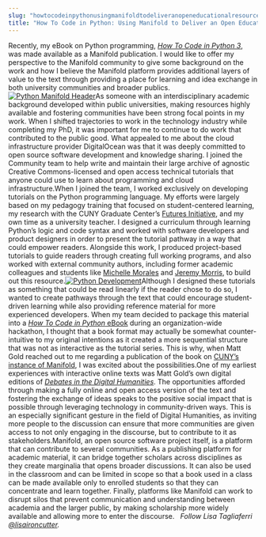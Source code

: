 ```yaml
---
slug: "howtocodeinpythonusingmanifoldtodeliveranopeneducationalresource"
title: "How To Code in Python: Using Manifold to Deliver an Open Educational Resource"
---
```




<!--truncate-->

Recently, my eBook on Python programming, [_How To Code in Python 3_](https://cuny.manifoldapp.org/project/how-to-code-in-python-3), was made available as a Manifold publication. I would like to offer my perspective to the Manifold community to give some background on the work and how I believe the Manifold platform provides additional layers of value to the text through providing a place for learning and idea exchange in both university communities and broader publics. [![Python Manifold Header](/img/blog/legacy_wp/2018/03/Manifold-Python-header.png)](https://cuny.manifoldapp.org/project/how-to-code-in-python-3)As someone with an interdisciplinary academic background developed within public universities, making resources highly available and fostering communities have been strong focal points in my work. When I shifted trajectories to work in the technology industry while completing my PhD, it was important for me to continue to do work that contributed to the public good. What appealed to me about the cloud infrastructure provider DigitalOcean was that it was deeply committed to open source software development and knowledge sharing. I joined the Community team to help write and maintain their large archive of agnostic Creative Commons-licensed and open access technical tutorials that anyone could use to learn about programming and cloud infrastructure.When I joined the team, I worked exclusively on developing tutorials on the Python programming language. My efforts were largely based on my pedagogy training that focused on student-centered learning, my research with the CUNY Graduate Center’s [Futures Initiative](https://futuresinitiative.org/), and my own time as a university teacher. I designed a curriculum through learning Python’s logic and code syntax and worked with software developers and product designers in order to present the tutorial pathway in a way that could empower readers. Alongside this work, I produced project-based tutorials to guide readers through creating full working programs, and also worked with external community authors, including former academic colleagues and students like [Michelle Morales](https://www.digitalocean.com/community/users/michellemorales) and [Jeremy Morris](https://www.digitalocean.com/community/users/jeremylevanmorris), to build out this resource.[![Python Development](/img/blog/legacy_wp/2018/03/Django_development.png)](/img/blog/legacy_wp/2018/03/Django_development.png)Although I designed these tutorials as something that could be read linearly if the reader chose to do so, I wanted to create pathways through the text that could encourage student-driven learning while also providing reference material for more experienced developers. When my team decided to package this material into a [_How To Code in Python_ eBook](https://www.digitalocean.com/community/tutorials/digitalocean-ebook-how-to-code-in-python) during an organization-wide hackathon, I thought that a book format may actually be somewhat counter-intuitive to my original intentions as it created a more sequential structure that was not as interactive as the tutorial series. This is why, when Matt Gold reached out to me regarding a publication of the book on [CUNY’s instance of Manifold](https://cuny.manifoldapp.org/), I was excited about the possibilities.One of my earliest experiences with interactive online texts was Matt Gold’s own digital editions of [_Debates in the Digital Humanities_](http://dhdebates.gc.cuny.edu/). The opportunities afforded through making a fully online and open access version of the text and fostering the exchange of ideas speaks to the positive social impact that is possible through leveraging technology in community-driven ways. This is an especially significant gesture in the field of Digital Humanities, as inviting more people to the discussion can ensure that more communities are given access to not only engaging in the discourse, but to contribute to it as stakeholders.Manifold, an open source software project itself, is a platform that can contribute to several communities. As a publishing platform for academic material, it can bridge together scholars across disciplines as they create marginalia that opens broader discussions. It can also be used in the classroom and can be limited in scope so that a book used in a class can be made available only to enrolled students so that they can concentrate and learn together. Finally, platforms like Manifold can work to disrupt silos that prevent communication and understanding between academia and the larger public, by making scholarship more widely available and allowing more to enter the discourse. &nbsp; _Follow Lisa Tagliaferri [@lisaironcutter](https://twitter.com/lisaironcutter)._

